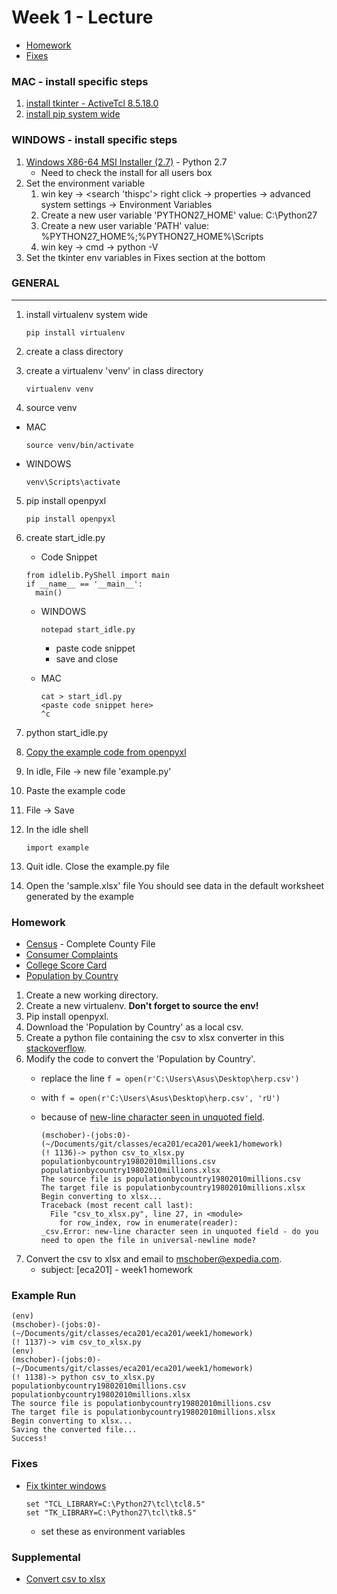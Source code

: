 # Week 1 - Lecture

* [Homework](https://github.com/mschober/eca201-week1/blob/master/README.md#homework)
* [Fixes](https://github.com/mschober/eca201-week1/blob/master/README.md#fixes)

### MAC - install specific steps
1. [install tkinter - ActiveTcl 8.5.18.0](http://www.activestate.com/activetcl/downloads/thank-you?dl=http://downloads.activestate.com/ActiveTcl/releases/8.6.4.1/ActiveTcl8.6.4.1.299124-macosx10.5-i386-x86_64-threaded.dmg)
2. [install pip system wide](https://pip.pypa.io/en/stable/installing/)

### WINDOWS - install specific steps
1. [Windows X86-64 MSI Installer (2.7)](https://www.python.org/ftp/python/2.7/python-2.7.amd64.msi) - Python 2.7
    * Need to check the install for all users box
3. Set the environment variable
    1. win key -> <search 'thispc'> right click -> properties -> advanced system settings -> Environment Variables
    2. Create a new user variable 'PYTHON27_HOME' value: C:\Python27
    3. Create a new user variable 'PATH' value: %PYTHON27_HOME%;%PYTHON27_HOME%\Scripts
    4. win key -> cmd -> python -V
4. Set the tkinter env variables in Fixes section at the bottom

### GENERAL
-------
1. install virtualenv system wide
    ```
    pip install virtualenv
    ```
    
2. create a class directory
3. create a virtualenv 'venv' in class directory
    ```
    virtualenv venv
    ```
    
4. source venv
  * MAC
    ```
    source venv/bin/activate
    ```
    
  * WINDOWS
    ```
    venv\Scripts\activate
    ```

5. pip install openpyxl
    ```
    pip install openpyxl
    ```
    
6. create start_idle.py
    * Code Snippet
    ```
    from idlelib.PyShell import main
    if __name__ == '__main__':
      main()
    ```
    
    * WINDOWS 
       ```
       notepad start_idle.py
       ```
       
        * paste code snippet
        * save and close
        
    * MAC
       ```
       cat > start_idl.py
       <paste code snippet here>
       ^c
       ```


7. python start_idle.py
8. [Copy the example code from openpyxl](https://openpyxl.readthedocs.org/en/2.4/)
9. In idle, File -> new file 'example.py'
10. Paste the example code
11. File -> Save
12. In the idle shell
    ```
    import example
    ```
    
14. Quit idle. Close the example.py file
15. Open the 'sample.xlsx' file
You should see data in the default worksheet generated by the example

### Homework
* [Census](https://www.census.gov/econ/cbp/download/) - Complete County File
* [Consumer Complaints](https://data.consumerfinance.gov/api/views/s6ew-h6mp/rows.csv?accessType=DOWNLOAD)
* [College Score Card](https://s3.amazonaws.com/ed-college-choice-public/CollegeScorecard_Raw_Data.zip)
* [Population by Country](http://en.openei.org/doe-opendata/dataset/a7fea769-691d-4536-8ed3-471e993a2445/resource/86c50aa8-e40f-4859-b52e-29bb10166456/download/populationbycountry19802010millions.csv)

1. Create a new working directory.
2. Create a new virtualenv. **Don't forget to source the env!**
3. Pip install openpyxl.
4. Download the 'Population by Country' as a local csv.
5. Create a python file containing the csv to xlsx converter in this [stackoverflow](http://stackoverflow.com/questions/12976378/openpyxl-convert-csv-to-excel).
6. Modify the code to convert the 'Population by Country'.
   * replace the line 
```f = open(r'C:\Users\Asus\Desktop\herp.csv')```
   * with 
```f = open(r'C:\Users\Asus\Desktop\herp.csv', 'rU')```
   * because of [new-line character seen in unquoted field](http://stackoverflow.com/questions/6726953/open-the-file-in-universal-newline-mode-using-csv-module-django).

      ```
      (mschober)-(jobs:0)-(~/Documents/git/classes/eca201/eca201/week1/homework)
      (! 1136)-> python csv_to_xlsx.py populationbycountry19802010millions.csv populationbycountry19802010millions.xlsx
      The source file is populationbycountry19802010millions.csv
      The target file is populationbycountry19802010millions.xlsx
      Begin converting to xlsx...
      Traceback (most recent call last):
        File "csv_to_xlsx.py", line 27, in <module>
          for row_index, row in enumerate(reader):
      _csv.Error: new-line character seen in unquoted field - do you need to open the file in universal-newline mode?
      ```
7. Convert the csv to xlsx and email to mschober@expedia.com.
   * subject: [eca201] - week1 homework

### Example Run
   ```
   (env)
   (mschober)-(jobs:0)-(~/Documents/git/classes/eca201/eca201/week1/homework)
   (! 1137)-> vim csv_to_xlsx.py
   (env)
   (mschober)-(jobs:0)-(~/Documents/git/classes/eca201/eca201/week1/homework)
   (! 1138)-> python csv_to_xlsx.py populationbycountry19802010millions.csv populationbycountry19802010millions.xlsx
   The source file is populationbycountry19802010millions.csv
   The target file is populationbycountry19802010millions.xlsx
   Begin converting to xlsx...
   Saving the converted file...
   Success!
   ```

### Fixes
* [Fix tkinter windows](https://github.com/pypa/virtualenv/issues/93)
   ```
   set "TCL_LIBRARY=C:\Python27\tcl\tcl8.5"
   set "TK_LIBRARY=C:\Python27\tcl\tk8.5"
   ```
   
   * set these as environment variables

### Supplemental
* [Convert csv to xlsx](http://stackoverflow.com/questions/12976378/openpyxl-convert-csv-to-excel)
